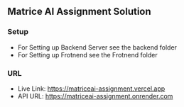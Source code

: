 ## Matrice AI Assignment Solution

### Setup
- For Setting up Backend Server  see the backend folder
- For Setting up Frotnend see the Frotnend folder

### URL
- Live Link: https://matriceai-assignment.vercel.app <br>
- API URL: https://matriceai-assignment.onrender.com
